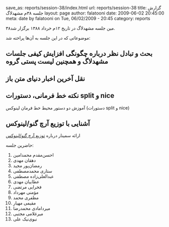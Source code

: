 save_as: reports/session-38/index.html
url: reports/session-38
title: گزارش جلسه ۳۸‌م مشهد‌لاگ
layout: page
author: falatooni
date: 2009-06-02 20:45:00
meta: date by falatooni on Tue, 06/02/2009 - 20:45
category: reports

۳۸‌مین جلسه مشهد‌لاگ در تاریخ ۱۲‌م خرداد ۱۳۸۸ برگزار شد.


<!--more-->



موضوعاتی که در این جلسه به آن‌ها پراخته شد:

## بحث و تبادل نظر درباره چگونگی افزایش کیفی جلسات مشهد‌لاگ و همچنین لیست پستی گروه
## نقل آخرین اخبار دنیای متن باز
## نکته خط فرمانی، دستورات split و nice
آموزش دو دستور محیط خط فرمان لینوکس (دستورات split و nice)

## آشنایی با توزیع آرچ گنو/لینوکس
ارائه سمینار درباره [توزیع آرچ گنو/لینوکس](http://fa.wikipedia.org/wiki/%D8%A2%D8%B1%DA%86_%D9%84%DB%8C%D9%86%D9%88%DA%A9%D8%B3)

حاضرین جلسه:
1. احسن‌مقدم محمدامین
2. دهقان مهدی
3. رمضان‌پور مجید
4. ستاری محمد‌مصطفی
5. عبدالعلی‌زاده مصطفی
6. عطاییان مهدی
7. فخرایی مرتضی
8. مؤمنی مهرداد
9. مظفری محمد
10. مقیمی مهیار
11. میردامادی محمدرضا
12. میر‌غلامی مجتبی
13. نبوی‌نیک علی
